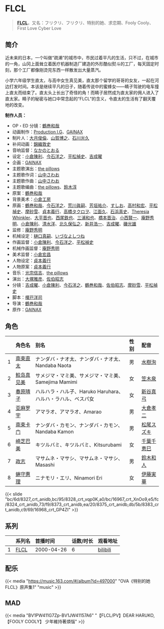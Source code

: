 # FLCL


> <u>**[FLCL](https://bgm.tv/subject/822)**</u>，又名：フリクリ、フリクリ、特别的她、求恋期、Fooly Cooly、First Love Cyber Love

## 简介

近未来的日本，一个叫做“疏濑”的城市中，市民过着平凡的生活，只不过，在城市的一角，山冈上面耸立着医疗机器制造厂建造的外形酷似熨斗的工厂，每天固定时刻，那个工厂都像刚烫完东西一样散发出大量蒸汽。

小学六年级学生直太，与高中女生真见美，直太那个留学的哥哥的女友，一起在河边打发时间。本该是继续平凡的日子，随着传说中的蜜蜂女——睛子驾驶的电车撞上直太而结束了。直太头上长出了奇怪的角！而睛子居然成为直太家的佣人进入了直太家。睛子的秘密与她口中常念起的“FLCL”的含义，令直太的生活有了翻天覆地的改变。

**制作人员：**
- OP・ED 分镜：[鶴巻和哉](https://bgm.tv/person/410)
- 动画制作：[Production I.G](https://bgm.tv/person/1286)、[GAINAX](https://bgm.tv/person/93)
- 制片人：[大月俊倫](https://bgm.tv/person/1061)、[山賀博之](https://bgm.tv/person/261)、[石川光久](https://bgm.tv/person/3133)
- 补间动画：[錦織敦史](https://bgm.tv/person/3223)
- 音响监督：[なかのとおる](https://bgm.tv/person/961)
- 设定：[小倉陳利](https://bgm.tv/person/11403)、[今石洋之](https://bgm.tv/person/1755)、[平松禎史](https://bgm.tv/person/1756)、[吉成曜](https://bgm.tv/person/9752)
- 企画：[GAINAX](https://bgm.tv/person/93)
- 主题歌演出：[the pillows](https://bgm.tv/person/20186)
- 主题歌作词：[山中さわお](https://bgm.tv/person/20188)
- 主题歌作曲：[山中さわお](https://bgm.tv/person/20188)
- 主题歌编曲：[the pillows](https://bgm.tv/person/20186)、[鈴木淳](https://bgm.tv/person/20189)
- 原案：[鶴巻和哉](https://bgm.tv/person/410)
- 背景美术：[小倉工房](https://bgm.tv/person/18542)
- 原画：[鶴巻和哉](https://bgm.tv/person/410)、[今石洋之](https://bgm.tv/person/1755)、[荒川眞嗣](https://bgm.tv/person/1798)、[芳垣祐介](https://bgm.tv/person/11388)、[すしお](https://bgm.tv/person/2649)、[高村和宏](https://bgm.tv/person/396)、[平松禎史](https://bgm.tv/person/1756)、[摩砂雪](https://bgm.tv/person/254)、[貞本義行](https://bgm.tv/person/96)、[高橋タクロヲ](https://bgm.tv/person/3346)、[江面久](https://bgm.tv/person/2476)、[石浜真史](https://bgm.tv/person/1370)、[Theresia Whinkler](https://bgm.tv/person/20165)、[大平晋也](https://bgm.tv/person/11178)、[西尾鉄也](https://bgm.tv/person/643)、[三浦和也](https://bgm.tv/person/12689)、[橋本晋治](https://bgm.tv/person/11390)、[小西賢一](https://bgm.tv/person/2176)、[庵野秀明](https://bgm.tv/person/94)、[小倉陳利](https://bgm.tv/person/11403)、[清水洋](https://bgm.tv/person/3564)、[北久保弘之](https://bgm.tv/person/814)、[新井浩一](https://bgm.tv/person/4)、[吉成曜](https://bgm.tv/person/9752)、[磯光雄](https://bgm.tv/person/3147)
- 监修：[庵野秀明](https://bgm.tv/person/94)
- 机械设定：[樋口真嗣](https://bgm.tv/person/2150)、[いづなよしつね](https://bgm.tv/person/11750)
- 作画监督：[小倉陳利](https://bgm.tv/person/11403)、[今石洋之](https://bgm.tv/person/1755)、[平松禎史](https://bgm.tv/person/1756)
- 机械作画监督：[庵野秀明](https://bgm.tv/person/94)
- 美术监督：[小倉宏昌](https://bgm.tv/person/11836)
- 人物设定：[貞本義行](https://bgm.tv/person/96)
- 人物原案：[貞本義行](https://bgm.tv/person/96)
- 音乐：[光宗信吉](https://bgm.tv/person/23)、[the pillows](https://bgm.tv/person/20186)
- 演出：[大塚雅彦](https://bgm.tv/person/760)、[佐伯昭志](https://bgm.tv/person/395)
- 分镜：[吉成曜](https://bgm.tv/person/9752)、[小倉陳利](https://bgm.tv/person/11403)、[今石洋之](https://bgm.tv/person/1755)、[鶴巻和哉](https://bgm.tv/person/410)、[佐伯昭志](https://bgm.tv/person/395)、[摩砂雪](https://bgm.tv/person/254)、[平松禎史](https://bgm.tv/person/1756)
- 脚本：[榎戸洋司](https://bgm.tv/person/411)
- 导演：[鶴巻和哉](https://bgm.tv/person/410)
- 原作：[GAINAX](https://bgm.tv/person/93)

## 角色

|     |   角色名   |   别名  | 性别 |  配音  |
|:--- |:------  |:----      |:---  |:--   |
| 1 | [南束直太](https://bgm.tv/character/8327) | ナンダバ・ナオ太、ナンダバ・ナオ太、Nandaba Naota | 男 | [水樹洵](https://bgm.tv/person/4079) |
| 2 | [鲛岛真见美](https://bgm.tv/character/8328) | サメジマ・マミ美、サメジマ・マミ美、Samejima Mamimi | 女 | [笠木泉](https://bgm.tv/person/4078) |
| 3 | [春原晴子](https://bgm.tv/character/16967) | ハルハラ・ハル子、Haruko Haruhara、ハルハ・ラハル、ベスパ女 | 女 | [新谷真弓](https://bgm.tv/person/4318) |
| 4 | [亚麻罗宇](https://bgm.tv/character/8324) | アマラオ、アマラオ、Amarao | 男 | [大倉孝二](https://bgm.tv/person/4080) |
| 5 | [南束卡门](https://bgm.tv/character/8373) | ナンダバ・カモン、ナンダバ・カモン、Nandaba Kamon | 男 | [松尾スズキ](https://bgm.tv/person/4077) |
| 6 | [崎芝巴美](https://bgm.tv/character/8375) | キツルバミ、キツルバミ、Kitsurubami | 女 | [千葉千恵巳](https://bgm.tv/person/3930) |
| 7 | [政志](https://bgm.tv/character/8383) | マサムネ・マサシ、マサムネ・マサシ、Masashi | 男 | [鈴木和人](https://bgm.tv/person/4076) |
| 8 | [蜷守惠理](https://bgm.tv/character/16968) | ニナモリ・エリ、Ninamori Eri | 女 | [伊藤実華](https://bgm.tv/person/4633) |

{{< slide "bc/6d/8327_crt_anidb,bc/95/8328_crt_vqp0K,a0/bc/16967_crt_XnOo9,e5/fc/8324_crt_anidb,73/f9/8373_crt_anidb,ea/20/8375_crt_anidb,db/5b/8383_crt_anidb,c9/69/16968_crt_GP4ZI" >}}

## 系列

|     |   系列名   |   首播时间  | 话数/时长  | 观看地址 |
|:---  |:------    |:----      |:---       |:---  |
| 1 |[FLCL](https://bgm.tv/subject/822)| 2000-04-26 | 6 | [bilibili](https://www.bilibili.com/bangumi/play/ss2988)  |

## 配乐

{{< media "https://music.163.com/#/album?id=497000"
"OVA《特别的她 FLCL》原声集1" 
"music" >}}

## MAD

{{< media  "BV1PW411G7Zp-BV1JW41157A6" 
"【FLCL/PV】DEAR HARUKO,【FOOLY COOLY】 少年維持著煩惱"  >}}
